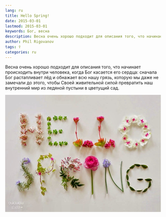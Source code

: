 ```yaml
---
lang: ru
title: Hello Spring!
date: 2015-03-01
lastmod: 2015-03-01
keywords: Бог, весна
description: Весна очень хорошо подходит для описания того, что начинает происходить внутри человека, когда Бог касается его сердца
author: Phil Rigovanov
tags: ☦
categories: ru
---
```


Весна очень хорошо подходит для описания того, что начинает происходить внутри человека, когда Бог касается его сердца: сначала Бог растапливает лёд и обнажает всю нашу грязь, которую мы даже не замечали до этого, чтобы Своей живительной силой превратить наш внутренний мир из ледяной пустыни в цветущий сад.

![Hello Spring](/assets/img/blog/hello-spring.jpg)
